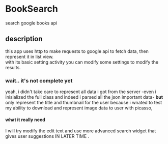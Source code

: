 # BookSearch
search google books api
## description 
this app uses http to make requests to google api to fetch data,
then represent it in list view.<br>
with its basic setting activity you can modify some settings to modify the results.
### wait.. it's not complete yet
yeah, i didn't take care to represent all data i got from the server -even i inisialized the full class and indeed i parsed 
all the json important data-
<b>but</b> only represent the title and thumbnail for the user because i wnated to test my
ability to download and represent image data to user with picasso,
#### what it really need
I will try modify the edit text and use more advanced search widget that gives user suggestions IN LATER TIME .
